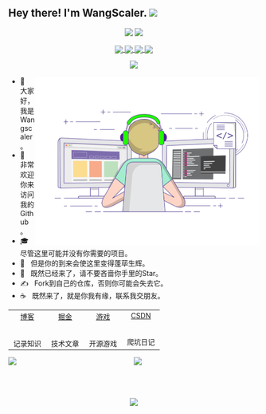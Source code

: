 <!--
**WangScaler/wangscaler** is a ✨ _special_ ✨ repository because its `README.md` (this file) appears on your GitHub profile.

Here are some ideas to get you started:

- 🔭 I’m currently working on ...
- 🌱 I’m currently learning ...
- 👯 I’m looking to collaborate on ...
- 🤔 I’m looking for help with ...
- 💬 Ask me about ...
- 📫 How to reach me: ...
- 😄 Pronouns: ...
- ⚡ Fun fact: ...
-->
<h2> Hey there! I'm WangScaler. <img src="https://github.com/souvikguria98/souvikguria98/blob/master/Hi.gif" width="25"></h2>

<p align = "center">
  <img src = "https://github-readme-stats.vercel.app/api?username=wangscaler&count_private=true&show_icons=true&theme=tokyonight&line_height=27">
  <img src = "https://github-readme-stats.vercel.app/api/top-langs/?username=wangscaler&theme=tokyonight">
</p>

<p align = "center">
<a href="https://github.com/wangscaler/myblog">
  <img align="center" src="https://github-readme-stats.vercel.app/api/pin/?username=wangscaler&repo=myblog&theme=tokyonight" />
</a>
<a href="https://github.com/wangscaler/python-wenzimaoxian ">
  <img align="center" src="https://github-readme-stats.vercel.app/api/pin/?username=wangscaler&repo=python-wenzimaoxian&theme=tokyonight" />
</a>
<a href="https://github.com/wangscaler/emqx-exproto-python-sdk">
  <img align="center" src="https://github-readme-stats.vercel.app/api/pin/?username=wangscaler&repo=emqx-exproto-python-sdk&theme=tokyonight" />
</a>
<a href="https://github.com/wangscaler/emqx-extension-examples">
  <img align="center" src="https://github-readme-stats.vercel.app/api/pin/?username=wangscaler&repo=emqx-extension-examples&theme=tokyonight" />
</a>
</p>
<p align = "center">
 <img src="https://activity-graph.herokuapp.com/graph?username=wangscaler&theme=redical">
</p>
<img align="right" alt="GIF" src="https://raw.githubusercontent.com/devSouvik/devSouvik/master/gif3.gif" width="450"/>

- 🔭 &nbsp; 大家好，我是Wangscaler。
- 🤔 &nbsp; 非常欢迎你来访问我的Github。
- 🎓 &nbsp; 尽管这里可能并没有你需要的项目。
- 💼 &nbsp; 但是你的到来会使这里变得蓬荜生辉。
- 🌱 &nbsp; 既然已经来了，请不要吝啬你手里的Star。
- ✍️ &nbsp; Fork到自己的仓库，否则你可能会失去它。
- ☕ &nbsp; 既然来了，就是你我有缘，联系我交朋友。 

<table>
  <tbody>
    <tr valign="top">
      <td width="23%" align="center">
       <a href="https://blog.scalerwang.com">博客</a>
       <br><br><br>
       记录知识
      </td>
      <td width="23%" align="center">
       <a href="https://juejin.cn/user/493043443054494">掘金</a>
       <br><br><br>
       技术文章
     </td>
     <td width="23%" align="center">
       <a href="https://game.scalerwang.com">游戏</a>
      <br><br><br>
       开源游戏
     </td>
      <td width="23%" align="center">
       <a href="https://blog.csdn.net/qq_41327483">CSDN</a>
       <br><br><br>
       爬坑日记
     </td>
    </tr>
  </tbody>
</table>

<p align = "center">
  <img align = "left" src = "https://github-readme-streak-stats.herokuapp.com/?user=wangscaler&theme=tokyonight" width="45%">
  <img align = "right" src = "https://github-profile-trophy.vercel.app/?username=wangscaler&theme=tokyonight" width="50%" >
</p>

<br><br><br><br>
<p align = "center" >
  <img src = "https://komarev.com/ghpvc/?username=wangscaler" >
</p>


